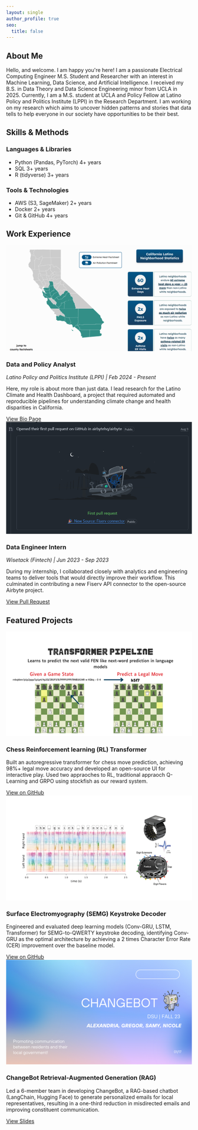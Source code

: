 ```yaml
---
layout: single
author_profile: true
seo:
  title: false 
---
```


<div id="about" class="section" >
  <h2>About Me</h2>
  <p>Hello, and welcome. I am happy you're here! I am a passionate <span class="highlight">Electrical Computing Engineer M.S. Student and Researcher</span> with an interest in <span class="highlight">Machine Learning, Data Science, and Artificial Intelligence</span>. I received my B.S. in Data Theory and Data Science Engineering minor from UCLA in 2025. Currently, I am a M.S. student at UCLA and Policy Fellow at Latino Policy and Politics Institute (LPPI) in the Research Department. I am working on my research which aims to uncover hidden patterns and stories that data tells to help everyone in our society have opportunities to be their best.</p>
</div>



<div id="skills" class="section" data-aos="fade-up">
  <h2>Skills & Methods</h2>
 
  <div class="skills-list-container">
    <div class="skills-column">
      <h3>Languages & Libraries</h3>
      <ul>
        <li><i class="fab fa-python"></i> Python (Pandas, PyTorch) <span class="skill-years">4+ years</span></li>
        <li><i class="fas fa-database"></i> SQL <span class="skill-years">3+ years</span></li>
        <li><i class="fab fa-r-project"></i> R (tidyverse) <span class="skill-years">3+ years</span></li>
      </ul>
    </div>
    <div class="skills-column">
      <h3>Tools & Technologies</h3>
      <ul>
        <li><i class="fab fa-aws"></i> AWS (S3, SageMaker) <span class="skill-years">2+ years</span></li>
        <li><i class="fab fa-docker"></i> Docker <span class="skill-years">2+ years</span></li>
        <li><i class="fab fa-git-alt"></i> Git & GitHub <span class="skill-years">4+ years</span></li>
      </ul>
    </div>
  </div>
</div>

<div id="experience" class="section" data-aos="fade-up">
  <h2>Work Experience</h2>

  <div class="project-item-alternating">
    <div class="project-image">
      <a href="https://latinoclimatehealth.org/" target="_blank" rel="noopener noreferrer">
        <img src="/assets/images/lppi-dashboard.png" alt="Latino Climate and Health Dashboard" />
      </a>
    </div>
    <div class="project-details">
      <h3>Data and Policy Analyst</h3>
      <p style="font-style: italic;">Latino Policy and Politics Institute (LPPI) | Feb 2024 - Present</p>
      <p>Here, my role is about more than just data. I lead research for the Latino Climate and Health Dashboard, a project that required automated and reproducible pipelines for understanding climate change and health disparities in California.</p>
      <a href="https://latino.ucla.edu/person/samantha-alejandre/" class="btn btn--primary" target="_blank" rel="noopener noreferrer">View Bio Page</a>
    </div>
  </div>

  <div class="project-item-alternating">
    <div class="project-image">
      <a href="https://github.com/airbytehq/airbyte/pull/29304" target="_blank" rel="noopener noreferrer">
        <img src="/assets/images/airbyte-pr.png" alt="Airbyte Pull Request" />
      </a>
    </div>
    <div class="project-details">
      <h3>Data Engineer Intern</h3>
      <p style="font-style: italic;">Wisetack (Fintech) | Jun 2023 - Sep 2023</p>
      <p>During my internship, I collaborated closely with analytics and engineering teams to deliver tools that would directly improve their workflow. This culminated in contributing a new Fiserv API connector to the open-source Airbyte project.</p>
      <a href="https://github.com/airbytehq/airbyte/pull/29304" class="btn btn--primary" target="_blank" rel="noopener noreferrer">View Pull Request</a>
    </div>
  </div>
</div>

<div id="projects" class="section" data-aos="fade-up">
  <h2>Featured Projects</h2>

  <div class="project-item-alternating">
    <div class="project-image">
      <img src="/assets/images/chess-rl.png" alt="Chess RL Transformer" />
    </div>
    <div class="project-details">
      <h3>Chess Reinforcement learning (RL) Transformer</h3>
      <p>Built an autoregressive transformer for chess move prediction, achieving 98%+ legal move accuracy and developed an open-source UI for interactive play. Used two appraoches to RL, traditional appraoch Q-Learning and GRPO using stockfish as our reward system.</p>
      <a href="https://github.com/EmilGou/RL-Chess" class="btn btn--primary" target="_blank" rel="noopener noreferrer">View on GitHub</a>
    </div>
  </div>

  <div class="project-item-alternating">
    <div class="project-image">
      <img src="/assets/images/semg-keystroke.png" alt="SEMG Keystroke Decoder" />
    </div>
    <div class="project-details">
      <h3>Surface Electromyography (SEMG) Keystroke Decoder</h3>
      <p>Engineered and evaluated deep learning models (Conv-GRU, LSTM, Transformer) for SEMG-to-QWERTY keystroke decoding, identifying Conv-GRU as the optimal architecture by achieving a 2 times Character Error Rate (CER) improvement over the baseline model.</p>
      <a href="https://github.com/alejandresam/emg2qwerty" class="btn btn--primary" target="_blank" rel="noopener noreferrer">View on GitHub</a>
    </div>
  </div>

  <div class="project-item-alternating">
    <div class="project-image">
      <img src="/assets/images/changebot.png" alt="ChangeBot" />
    </div>
    <div class="project-details">
      <h3>ChangeBot Retrieval-Augmented Generation (RAG)</h3>
      <p>Led a 6-member team in developing ChangeBot, a RAG-based chatbot (LangChain, Hugging Face) to generate personalized emails for local representatives, resulting in a one-third reduction in misdirected emails and improving constituent communication.</p>
      <a href="https://www.canva.com/design/DAF1bLTsLLQ/cjCLoRAA2Tckw4SrSnQhrQ/view" class="btn btn--primary" target="_blank" rel="noopener noreferrer">View Slides</a>
    </div>
  </div>
</div>

<script>
  AOS.init({
    duration: 800, // animation duration in milliseconds
    once: true,    // whether animation should happen only once - while scrolling down
  });
</script>

<script>
  document.addEventListener('DOMContentLoaded', function(){
    var typed = new Typed('#typed-title', {
      strings: ["./run_samy", "Samantha Alejandre"],
      typeSpeed: 50,
      backSpeed: 30,
      loop: true,
      smartBackspace: true
    });
  });
</script>

